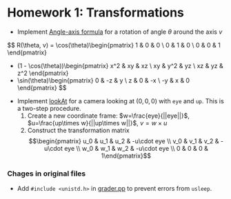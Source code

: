 # Homework 1: Transformations

- Implement [Angle-axis formula](./Transform.cpp#L9) for a rotation of angle $\theta$ around the axis $v$

$$ R(\theta, v) = \cos(\theta)\begin{pmatrix} 1 & 0 & 0 \\ 0 & 1 & 0 \\ 0 & 0 & 1 \end{pmatrix} 
   + (1 - \cos(\theta))\begin{pmatrix} x^2 & xy & xz \\ xy & y^2 & yz \\ xz & yz & z^2 \end{pmatrix}
   + \sin(\theta)\begin{pmatrix} 0 & -z & y \\ z & 0 & -x \\ -y & x & 0 \end{pmatrix}
$$
- Implement [lookAt](./Transform.cpp#L42) for a camera looking at $(0, 0, 0)$ with `eye` and `up`. This is a two-step procedure.
    1. Create a new coordinate frame: $w=\frac{eye}{||eye||}$, $u=\frac{up\times w}{||up\times w||}$, $v=w\times u$
    2. Construct the transformation matrix
    $$\begin{pmatrix} u_0 & u_1 & u_2 & -u\cdot eye \\
                      v_0 & v_1 & v_2 & -u\cdot eye \\
                      w_0 & w_1 & w_2 & -u\cdot eye \\
                      0 & 0 & 0 & 1\end{pmatrix}$$


### Chages in original files
- Add `#include <unistd.h>` in [grader.pp](./UCB/grader.cpp#L8) to prevent errors from `usleep`.